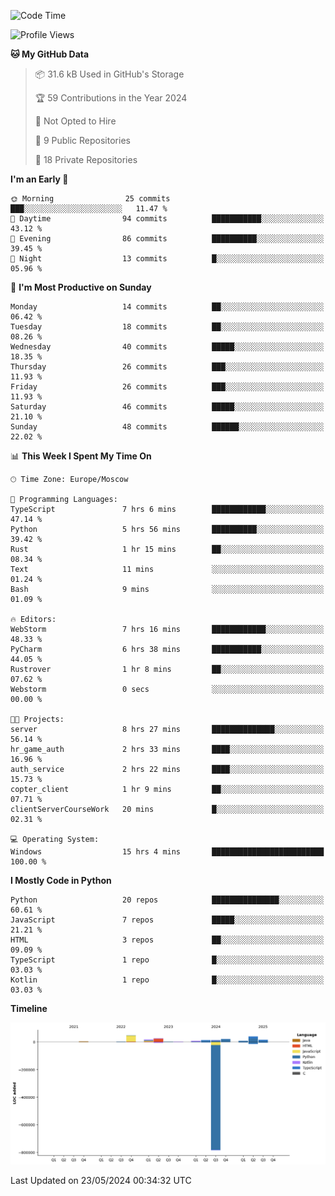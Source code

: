<!--START_SECTION:waka-->
![Code Time](http://img.shields.io/badge/Code%20Time-341%20hrs%2029%20mins-blue)

![Profile Views](http://img.shields.io/badge/Profile%20Views-0-blue)

**🐱 My GitHub Data** 

> 📦 31.6 kB Used in GitHub's Storage 
 > 
> 🏆 59 Contributions in the Year 2024
 > 
> 🚫 Not Opted to Hire
 > 
> 📜 9 Public Repositories 
 > 
> 🔑 18 Private Repositories 
 > 
**I'm an Early 🐤** 

```text
🌞 Morning                25 commits          ███░░░░░░░░░░░░░░░░░░░░░░   11.47 % 
🌆 Daytime                94 commits          ███████████░░░░░░░░░░░░░░   43.12 % 
🌃 Evening                86 commits          ██████████░░░░░░░░░░░░░░░   39.45 % 
🌙 Night                  13 commits          █░░░░░░░░░░░░░░░░░░░░░░░░   05.96 % 
```
📅 **I'm Most Productive on Sunday** 

```text
Monday                   14 commits          ██░░░░░░░░░░░░░░░░░░░░░░░   06.42 % 
Tuesday                  18 commits          ██░░░░░░░░░░░░░░░░░░░░░░░   08.26 % 
Wednesday                40 commits          █████░░░░░░░░░░░░░░░░░░░░   18.35 % 
Thursday                 26 commits          ███░░░░░░░░░░░░░░░░░░░░░░   11.93 % 
Friday                   26 commits          ███░░░░░░░░░░░░░░░░░░░░░░   11.93 % 
Saturday                 46 commits          █████░░░░░░░░░░░░░░░░░░░░   21.10 % 
Sunday                   48 commits          ██████░░░░░░░░░░░░░░░░░░░   22.02 % 
```


📊 **This Week I Spent My Time On** 

```text
🕑︎ Time Zone: Europe/Moscow

💬 Programming Languages: 
TypeScript               7 hrs 6 mins        ████████████░░░░░░░░░░░░░   47.14 % 
Python                   5 hrs 56 mins       ██████████░░░░░░░░░░░░░░░   39.42 % 
Rust                     1 hr 15 mins        ██░░░░░░░░░░░░░░░░░░░░░░░   08.34 % 
Text                     11 mins             ░░░░░░░░░░░░░░░░░░░░░░░░░   01.24 % 
Bash                     9 mins              ░░░░░░░░░░░░░░░░░░░░░░░░░   01.09 % 

🔥 Editors: 
WebStorm                 7 hrs 16 mins       ████████████░░░░░░░░░░░░░   48.33 % 
PyCharm                  6 hrs 38 mins       ███████████░░░░░░░░░░░░░░   44.05 % 
Rustrover                1 hr 8 mins         ██░░░░░░░░░░░░░░░░░░░░░░░   07.62 % 
Webstorm                 0 secs              ░░░░░░░░░░░░░░░░░░░░░░░░░   00.00 % 

🐱‍💻 Projects: 
server                   8 hrs 27 mins       ██████████████░░░░░░░░░░░   56.14 % 
hr_game_auth             2 hrs 33 mins       ████░░░░░░░░░░░░░░░░░░░░░   16.96 % 
auth_service             2 hrs 22 mins       ████░░░░░░░░░░░░░░░░░░░░░   15.73 % 
copter_client            1 hr 9 mins         ██░░░░░░░░░░░░░░░░░░░░░░░   07.71 % 
clientServerCourseWork   20 mins             █░░░░░░░░░░░░░░░░░░░░░░░░   02.31 % 

💻 Operating System: 
Windows                  15 hrs 4 mins       █████████████████████████   100.00 % 
```

**I Mostly Code in Python** 

```text
Python                   20 repos            ███████████████░░░░░░░░░░   60.61 % 
JavaScript               7 repos             █████░░░░░░░░░░░░░░░░░░░░   21.21 % 
HTML                     3 repos             ██░░░░░░░░░░░░░░░░░░░░░░░   09.09 % 
TypeScript               1 repo              █░░░░░░░░░░░░░░░░░░░░░░░░   03.03 % 
Kotlin                   1 repo              █░░░░░░░░░░░░░░░░░░░░░░░░   03.03 % 
```



**Timeline**

![Lines of Code chart](https://raw.githubusercontent.com/adlemx/adlemx/main/assets/bar_graph.png)


 Last Updated on 23/05/2024 00:34:32 UTC
<!--END_SECTION:waka-->
